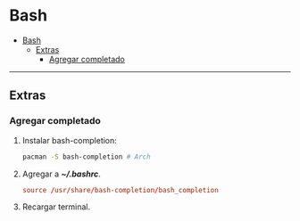 # Bash

- [Bash](#bash)
  - [Extras](#extras)
    - [Agregar completado](#agregar-completado)

---

## Extras

### Agregar completado

1. Instalar bash-completion:

   ```sh
   pacman -S bash-completion # Arch
   ```

2. Agregar a **_~/.bashrc_**.

   ```rc
   source /usr/share/bash-completion/bash_completion
   ```

3. Recargar terminal.
